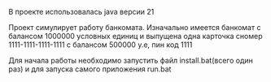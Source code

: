 <p>В проекте использовалась java версии 21</p>
<p>Проект симулирует работу банкомата. Изначально имеется банкомат с балансом 
1000000 условных единиц и выпущена одна карточка сномер 1111-1111-1111-1111 с 
балансом 500000 у.е, пин код 1111</p>
<p>Для начала работы необходимо запустить файл install.bat(всего один раз) и 
для запуска самого приложения run.bat</p>
